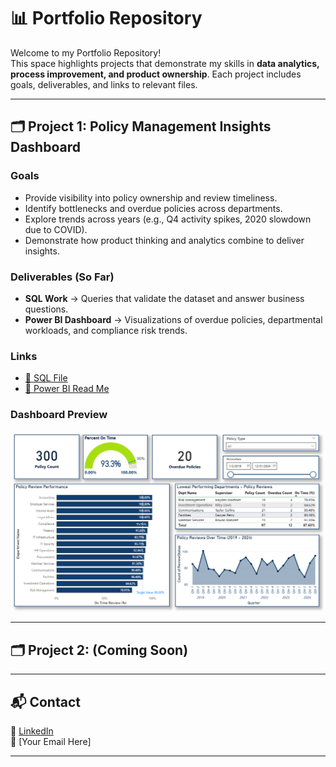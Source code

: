 # 📊 Portfolio Repository

Welcome to my Portfolio Repository!  
This space highlights projects that demonstrate my skills in **data analytics, process improvement, and product ownership**. Each project includes goals, deliverables, and links to relevant files.  

---

## 🗂️ Project 1: Policy Management Insights Dashboard  

### Goals
- Provide visibility into policy ownership and review timeliness.  
- Identify bottlenecks and overdue policies across departments.  
- Explore trends across years (e.g., Q4 activity spikes, 2020 slowdown due to COVID).  
- Demonstrate how product thinking and analytics combine to deliver insights.  

### Deliverables (So Far)
- **SQL Work** → Queries that validate the dataset and answer business questions.  
- **Power BI Dashboard** → Visualizations of overdue policies, departmental workloads, and compliance risk trends.  

### Links
- [📂 SQL File](./policy-management-portfolio/sql/policy-management-queries.sql)
- [📂 Power BI Read Me](./policy-management-portfolio/powerbi/README.md)

### Dashboard Preview
![Policy Management Dashboard](https://raw.githubusercontent.com/RajeshLaffey/policy-management-portfolio/main/powerbi/Policy-Review-Summary3.png)

---

## 🗂️ Project 2: (Coming Soon)  

---

## 📬 Contact  
💼 [LinkedIn](https://www.linkedin.com/in/jesse-laffey)  
📧 [Your Email Here]  

---
